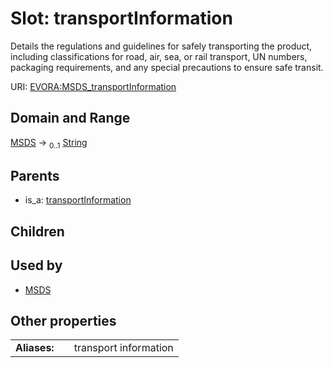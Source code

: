 
# Slot: transportInformation

Details the regulations and guidelines for safely transporting the product, including classifications for road, air, sea, or rail transport, UN numbers, packaging requirements, and any special precautions to ensure safe transit.

URI: [EVORA:MSDS_transportInformation](https://evora-project.eu/MSDS_transportInformation)


## Domain and Range

[MSDS](MSDS.md) &#8594;  <sub>0..1</sub> [String](types/String.md)

## Parents

 *  is_a: [transportInformation](transportInformation.md)

## Children


## Used by

 * [MSDS](MSDS.md)

## Other properties

|  |  |  |
| --- | --- | --- |
| **Aliases:** | | transport information |